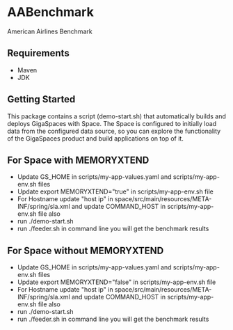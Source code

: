 # AABenchmark
American Airlines Benchmark 

## Requirements
* Maven
* JDK

## Getting Started
This package contains a script (demo-start.sh) that automatically builds and deploys GigaSpaces with Space. The Space is configured to initially load data from the configured data source, so you can explore the functionality of the GigaSpaces product and build applications on top of it.

## For Space with MEMORYXTEND
* Update GS_HOME in scripts/my-app-values.yaml and scripts/my-app-env.sh files 
* Update export MEMORYXTEND="true" in scripts/my-app-env.sh file
* For Hostname update "host ip" in space/src/main/resources/META-INF/spring/sla.xml and update COMMAND_HOST in scripts/my-app-env.sh file also 
* run ./demo-start.sh
* run ./feeder.sh in command line you will get the benchmark results

## For Space without MEMORYXTEND
* Update GS_HOME in scripts/my-app-values.yaml and scripts/my-app-env.sh files 
* Update export MEMORYXTEND="false" in scripts/my-app-env.sh file
* For Hostname update "host ip" in space/src/main/resources/META-INF/spring/sla.xml and update COMMAND_HOST in scripts/my-app-env.sh file also
* run ./demo-start.sh
* run ./feeder.sh in command line you will get the benchmark results
